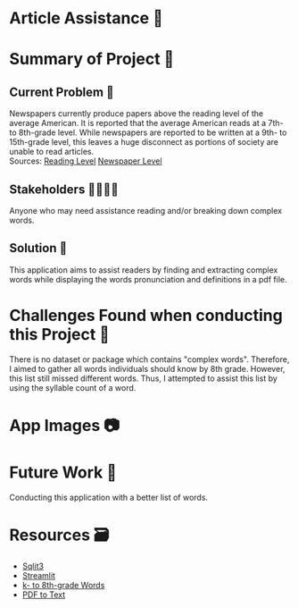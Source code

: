 # Article Assistance 📑

# Summary of Project 📖
## Current Problem 🥲

Newspapers currently produce papers above the reading level of the average American. It is reported that the average American reads at a 7th- to 8th-grade level. While newspapers are reported to be written at a 9th- to 15th-grade level, this leaves a huge disconnect as portions of society are unable to read articles. <br> Sources: [Reading Level](https://www.wyliecomm.com/2020/11/whats-the-latest-u-s-literacy-rate/#:~:text=The%20average%20American%20reads%20at%20the%207th%2D%20to%208th%2Dgrade,for%20Disease%20Control%20and%20Prevention) [Newspaper Level](http://www.impact-information.com/impactinfo/newsletter/plwork15.htm)

## Stakeholders  👨‍👩‍👧‍👦

Anyone who may need assistance reading and/or breaking down complex words.

## Solution 🥳

This application aims to assist readers by finding and extracting complex words while displaying the words pronunciation and definitions in a pdf file.

# Challenges Found when conducting this Project 🥲

There is no dataset or package which contains "complex words". Therefore, I aimed to gather all words individuals should know by 8th grade. However, this list still missed different words. Thus, I attempted to assist this list by using the syllable count of a word.

# App Images 📷


# Future Work 🔮

Conducting this application with a better list of words.

# Resources 🗃️
* [Sqlit3](https://www.sqlite.org/index.html)
* [Streamlit](https://streamlit.io/)
* [k- to 8th-grade Words](https://www.spelling-words-well.com/free-preschool-games.html)
* [PDF to Text](https://pypi.org/project/slate3k/)
